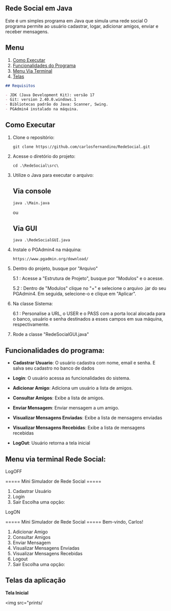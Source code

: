 

## Rede Social em Java

Este é um simples programa em Java que simula uma rede social
O programa permite ao usuário cadastrar, logar, adicionar amigos, enviar e receber mensagens.

## Menu
1. [Como Executar](#como-executar)
1. [Funcionalidades do Programa](#funcionalidades-do-programa)
1. [Menu Via Terminal](#menu-via-terminal-lista-tarefas)
1. [Telas](#telas-da-aplicação)

```markdown
## Requisitos

- JDK (Java Development Kit): versão 17
- Git: version 2.40.0.windows.1
- Bibliotecas padrão do Java: Scanner, Swing.
- PGAdmin4 instalado na máquina.
```
## Como Executar

1. Clone o repositório:

   ```shell
   git clone https://github.com/carlosfernandino/RedeSocial.git
   ```

2. Acesse o diretório do projeto:

   ```shell
   cd .\RedeSocial\src\
   ```

3. Utilize o Java para executar o arquivo:
   ## Via console
   ```shell
   java .\Main.java
   ```
   ou
   ## Via GUI
      ```shell
   java .\RedeSocialGUI.java
   ```
4. Instale o PGAdmin4 na máquina:

   ```shell
   https://www.pgadmin.org/download/
   ````
5. Dentro do projeto, busque por "Arquivo"

   5.1 :
   Acesse a "Estrutura de Projeto", busque por "Modulos" e o acesse.
   
   5.2 :
   Dentro de "Modulos" clique no "+" e selecione o arquivo .jar do seu PGAdmin4.
   Em seguida, selecione-o e clique em "Aplicar".


6. Na classe Sistema:

   6.1 :
   Personalise a URL, o USER e o PASS com a porta local alocada para o banco, usuário e senha
   destinados a esses campos em sua máquina, respectivamente.


7. Rode a classe "RedeSocialGUI.java"

## Funcionalidades do programa:

- **Cadastrar Usuario**: O usuário cadastra com nome, email e senha. E salva seu cadastro no banco de dados

- **Login**: O usuário acessa as funcionalidades do sistema.

- **Adicionar Amigo**: Adiciona um usuário a lista de amigos.

- **Consultar Amigos**: Exibe a lista de amigos.

- **Enviar Mensagem**: Enviar mensagem a um amigo.

- **Visualizar Mensagens Enviadas**: Exibe a lista de mensagens enviadas

- **Visualizar Mensagens Recebidas**: Exibe a lista de mensagens recebidas

- **LogOut**: Usuário retorna a tela inicial


## Menu via terminal Rede Social:

LogOFF

===== Mini Simulador de Rede Social =====
1. Cadastrar Usuário
2. Login
0. Sair
   Escolha uma opção:

LogON

===== Mini Simulador de Rede Social =====
Bem-vindo, Carlos!
1. Adicionar Amigo
2. Consultar Amigos
3. Enviar Mensagem
4. Visualizar Mensagens Enviadas
5. Visualizar Mensagens Recebidas
6. Logout
0. Sair
   Escolha uma opção:
## Telas da aplicação

**Tela Inicial**

<img src="prints/
